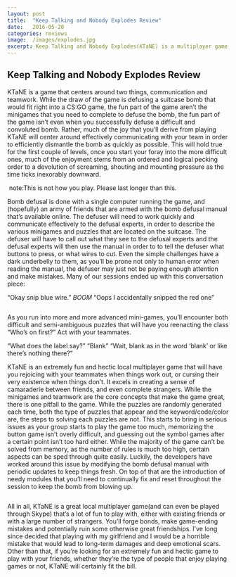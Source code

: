 ```yaml
---
layout: post
title:  "Keep Talking and Nobody Explodes Review"
date:   2016-05-20
categories: reviews
image:  /images/explodes.jpg
excerpt: Keep Talking and Nobody Explodes(KTaNE) is a multiplayer game where you have to work with a team to defuse a suitcase bomb before the time runs out.  Communication will be key, as you juggle multiple puzzles around with your teammates.
---
```

## Keep Talking and Nobody Explodes Review

KTaNE is a game that centers around two things, communication and teamwork.  While the draw of the game is defusing a suitcase bomb that would fit right into a CS:GO game, the fun part of the game aren’t the minigames that you need to complete to defuse the bomb, the fun part of the game isn’t even when you successfully defuse a difficult and convoluted bomb.  Rather, much of the joy that you’ll derive from playing KTaNE will center around effectively communicating with your team in order to efficiently dismantle the bomb as quickly as possible.  This will hold true for the first couple of levels, once you start your foray into the more difficult ones, much of the enjoyment stems from an ordered and logical pecking order to a devolution of screaming, shouting and mounting pressure as the time ticks inexorably downward.

<img class="gfyitem" data-id="AmusingImaginaryDwarfmongoose" />
note:This is not how you play. Please last longer than this.

Bomb defusal is done with a single computer running the game, and (hopefully) an army of friends that are armed with the bomb defusal manual that’s available online.  The defuser will need to work quickly and communicate effectively to the defusal experts, in order to describe the various minigames and puzzles that are located on the suitcase.  The defuser will have to call out what they see to the defusal experts and the defusal experts will then use the manual in order to to tell the defuser what buttons to press, or what wires to cut.  Even the simple challenges have a dark underbelly to them, as you’ll be prone not only to human error when reading the manual, the defuser may just not be paying enough attention and make mistakes.  Many of our sessions ended up with this conversation piece:

“Okay snip blue wire.”
*BOOM*
“Oops I accidentally snipped the red one”

<img class="gfyitem" data-id="PoisedTalkativeArrowworm" />

As you run into more and more advanced mini-games, you’ll encounter both difficult and semi-ambiguous puzzles that will have you reenacting the class “Who’s on first?” Act with your teammates.

“What does the label say?”
“Blank”
“Wait, blank as in the word ‘blank’ or like there’s nothing there?”

KTaNE is an extremely fun and hectic local multiplayer game that will have you rejoicing with your teammates when things work out, or cursing their very existence when things don’t.  It excels in creating a sense of camaraderie between friends, and even complete strangers.  While the minigames and teamwork are the core concepts that make the game great, there is one pitfall to the game.  While the puzzles are randomly generated each time, both the type of puzzles that appear and the keyword/code/color are, the steps to solving each puzzles are not.  This starts to bring in serious issues as your group starts to play the game too much, memorizing the button game isn’t overly difficult, and guessing out the symbol games after a certain point isn’t too hard either.  While the majority of the game can’t be solved from memory, as the number of rules is much too high, certain aspects can be sped through quite easily.  Luckily, the developers have worked around this issue by modifying the bomb defusal manual with periodic updates to keep things fresh.  On top of that are the introduction of needy modules that you’ll need to continually fix and reset throughout the session to keep the bomb from blowing up.

<img class="gfyitem" data-id="LiquidRespectfulEarwig" />

All in all, KTaNE is a great local multiplayer game(and can even be played through Skype) that’s a lot of fun to play with, either with existing friends or with a large number of strangers.  You’ll forge bonds, make game-ending mistakes and potentially ruin some otherwise great friendships.  I’ve long since decided that playing with my girlfriend and I would be a horrible mistake that would lead to long-term damages and deep emotional scars.  Other than that, if you’re looking for an extremely fun and hectic game to play with your friends, whether they’re the type of people that enjoy playing games or not, KTaNE will certainly fit the bill.

